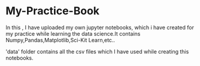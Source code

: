 # My-Practice-Book



In this , I have uploaded my own jupyter notebooks, which  i have created for my practice while learning the data science.It contains Numpy,Pandas,Matplotlib,Sci-Kit Learn,etc..






'data' folder contains all the csv files which I have used while creating this notebooks.

